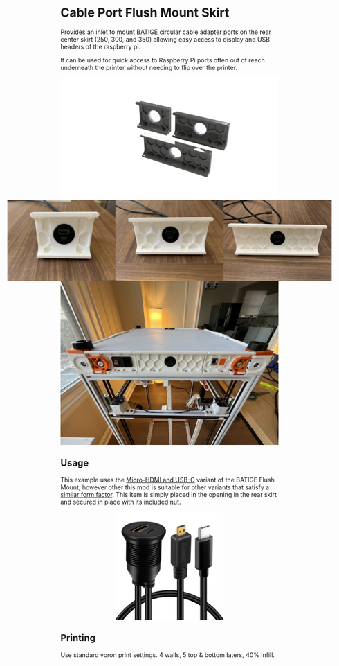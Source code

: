 # Cable Port Flush Mount Skirt

Provides an inlet to mount BATIGE circular cable adapter ports on the rear
center skirt (250, 300, and 350) allowing easy access to display and USB headers
of the raspberry pi.

It can be used for quick access to Raspberry Pi ports often out of reach
underneath the printer without needing to flip over the printer.

<div style="justify-content: center; display: flex;">
  <img src="./Images/250_300_350_Render.png" alt="CAD" width="800"/>
</div>

<div style="justify-content: center; display: flex;">
  <img src="./Images/250.jpeg" alt="250" width="250"/>
  <img src="./Images/300.jpeg" alt="300" width="250"/>
  <img src="./Images/350.jpeg" alt="350" width="250"/>
</div>

<div style="justify-content: center; display: flex;">
  <img src="./Images/350_Installed.jpeg" alt="350 Installed" width="800"/>
</div>

## Usage
This example uses the [Micro-HDMI and
USB-C](https://www.amazon.com/dp/B0C68MPKHV?ref=ppx_yo2ov_dt_b_product_details&th=1)
variant of the BATIGE Flush Mount, however other this mod is suitable for other
variants that satisfy a [similar form factor](https://www.amazon.com/stores/BATIGE/page/ADB1F3D7-7733-487F-B5AB-6F021FF57798?ref_=ast_bln). This item is simply placed
in the opening in the rear skirt and secured in place with its included nut.

<div style="justify-content: center; display: flex;">
  <img src="./Images/batige_mount.jpg" alt="Batige Mount" width="250"/>
</div>

## Printing

Use standard voron print settings. 4 walls, 5 top & bottom laters, 40% infill.
